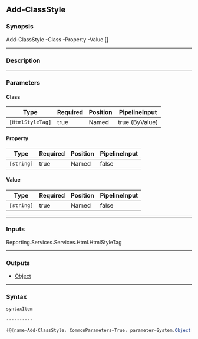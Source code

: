 Add-ClassStyle
--------------

### Synopsis

Add-ClassStyle -Class <HtmlStyleTag> -Property <string> -Value <string> [<CommonParameters>]

---

### Description

---

### Parameters
#### **Class**

|Type            |Required|Position|PipelineInput |
|----------------|--------|--------|--------------|
|`[HtmlStyleTag]`|true    |Named   |true (ByValue)|

#### **Property**

|Type      |Required|Position|PipelineInput|
|----------|--------|--------|-------------|
|`[string]`|true    |Named   |false        |

#### **Value**

|Type      |Required|Position|PipelineInput|
|----------|--------|--------|-------------|
|`[string]`|true    |Named   |false        |

---

### Inputs
Reporting.Services.Services.Html.HtmlStyleTag

---

### Outputs
* [Object](https://learn.microsoft.com/en-us/dotnet/api/System.Object)

---

### Syntax
```PowerShell
syntaxItem
```
```PowerShell
----------
```
```PowerShell
{@{name=Add-ClassStyle; CommonParameters=True; parameter=System.Object[]}}
```
